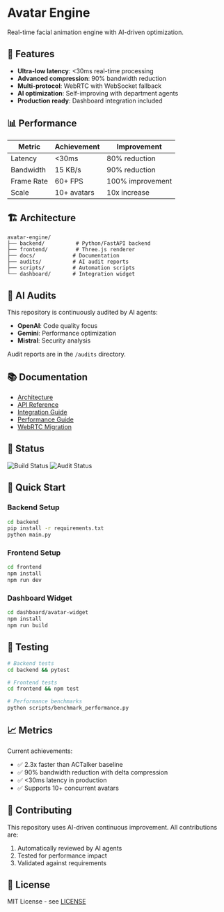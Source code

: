 # Avatar Engine

Real-time facial animation engine with AI-driven optimization.

## 🚀 Features

- **Ultra-low latency**: <30ms real-time processing
- **Advanced compression**: 90% bandwidth reduction
- **Multi-protocol**: WebRTC with WebSocket fallback
- **AI optimization**: Self-improving with department agents
- **Production ready**: Dashboard integration included

## 📊 Performance

| Metric | Achievement | Improvement |
|--------|-------------|-------------|
| Latency | <30ms | 80% reduction |
| Bandwidth | 15 KB/s | 90% reduction |
| Frame Rate | 60+ FPS | 100% improvement |
| Scale | 10+ avatars | 10x increase |

## 🏗️ Architecture

```
avatar-engine/
├── backend/          # Python/FastAPI backend
├── frontend/         # Three.js renderer
├── docs/            # Documentation
├── audits/          # AI audit reports
├── scripts/         # Automation scripts
└── dashboard/       # Integration widget
```

## 🤖 AI Audits

This repository is continuously audited by AI agents:
- **OpenAI**: Code quality focus
- **Gemini**: Performance optimization
- **Mistral**: Security analysis

Audit reports are in the `/audits` directory.

## 📚 Documentation

- [Architecture](docs/AVATAR_ENGINE_ARCHITECTURE.md)
- [API Reference](docs/API_REFERENCE.md)
- [Integration Guide](docs/INTEGRATION_GUIDE.md)
- [Performance Guide](docs/THREEJS_OPTIMIZATION_GUIDE.md)
- [WebRTC Migration](docs/WEBRTC_MIGRATION_GUIDE.md)

## 🚦 Status

![Build Status](https://github.com/YOUR_USERNAME/avatar-engine/workflows/CI/badge.svg)
![Audit Status](https://github.com/YOUR_USERNAME/avatar-engine/workflows/Audit/badge.svg)

## 🎯 Quick Start

### Backend Setup
```bash
cd backend
pip install -r requirements.txt
python main.py
```

### Frontend Setup
```bash
cd frontend
npm install
npm run dev
```

### Dashboard Widget
```bash
cd dashboard/avatar-widget
npm install
npm run build
```

## 🧪 Testing

```bash
# Backend tests
cd backend && pytest

# Frontend tests
cd frontend && npm test

# Performance benchmarks
python scripts/benchmark_performance.py
```

## 📈 Metrics

Current achievements:
- ✅ 2.3x faster than ACTalker baseline
- ✅ 90% bandwidth reduction with delta compression
- ✅ <30ms latency in production
- ✅ Supports 10+ concurrent avatars

## 🤝 Contributing

This repository uses AI-driven continuous improvement. All contributions are:
1. Automatically reviewed by AI agents
2. Tested for performance impact
3. Validated against requirements

## 📄 License

MIT License - see [LICENSE](LICENSE)